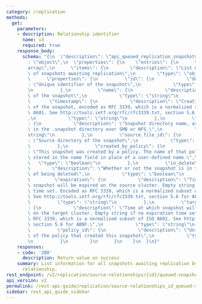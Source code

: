 ```yaml
---
category: /replication
methods:
  get:
    parameters:
    - description: Relationship identifier
      name: id
      required: true
    response_body:
      schema: "{\n  \"description\": \"api_queued_replication_snapshots\",\n  \"type\"\
        : \"object\",\n  \"properties\": {\n    \"entries\": {\n      \"type\": \"\
        array\",\n      \"items\": {\n        \"description\": \"List of information\
        \ of snapshots awaiting replication\",\n        \"type\": \"object\",\n  \
        \      \"properties\": {\n          \"id\": {\n            \"description\"\
        : \"Unique identifier of the snapshot\",\n            \"type\": \"number\"\
        \n          },\n          \"name\": {\n            \"description\": \"Name\
        \ of the snapshot\",\n            \"type\": \"string\"\n          },\n   \
        \       \"timestamp\": {\n            \"description\": \"Creation timestamp\
        \ of the snapshot, encoded as RFC 3339, which is a normalized subset of ISO\
        \ 8601. See http://tools.ietf.org/rfc/rfc3339.txt, section 5.6 for ABNF.\"\
        ,\n            \"type\": \"string\"\n          },\n          \"directory_name\"\
        : {\n            \"description\": \"Snapshot directory name, as would be seen\
        \ in the .snapshot directory over SMB or NFS.\",\n            \"type\": \"\
        string\"\n          },\n          \"source_file_id\": {\n            \"description\"\
        : \"Source directory of the snapshot\",\n            \"type\": \"string\"\n\
        \          },\n          \"created_by_policy\": {\n            \"description\"\
        : \"This snapshot was created by a policy. The name of that policy will be\
        \ stored in the name field in place of a user-defined name.\",\n         \
        \   \"type\": \"boolean\"\n          },\n          \"in_delete\": {\n    \
        \        \"description\": \"Whether or not the snapshot is in the process\
        \ of being deleted\",\n            \"type\": \"boolean\"\n          },\n \
        \         \"expiration\": {\n            \"description\": \"Time at which\
        \ snapshot will be expired on the source cluster. Empty string if no expiration\
        \ time set. Encoded as RFC 3339, which is a normalized subset of ISO 8601.\
        \ See http://tools.ietf.org/rfc/rfc3339.txt, section 5.6 for ABNF.\",\n  \
        \          \"type\": \"string\"\n          },\n          \"target_expiration\"\
        : {\n            \"description\": \"Time at which snapshot will be expired\
        \ on the target cluster. Empty string if no expiration time set. Encoded as\
        \ RFC 3339, which is a normalized subset of ISO 8601. See http://tools.ietf.org/rfc/rfc3339.txt,\
        \ section 5.6 for ABNF.\",\n            \"type\": \"string\"\n          },\n\
        \          \"policy_id\": {\n            \"description\": \"Unique identifier\
        \ of the policy that created this snapshot\",\n            \"type\": \"number\"\
        \n          }\n        }\n      }\n    }\n  }\n}"
    responses:
    - code: '200'
      description: Return value on success
    summary: List information for all snapshots awaiting replication by the specified
      relationship.
rest_endpoint: /v2/replication/source-relationships/{id}/queued-snapshots/
api_version: v2
permalink: /rest-api-guide/replication/source-relationships_id_queued-snapshots.html
sidebar: rest_api_guide_sidebar
---
```


